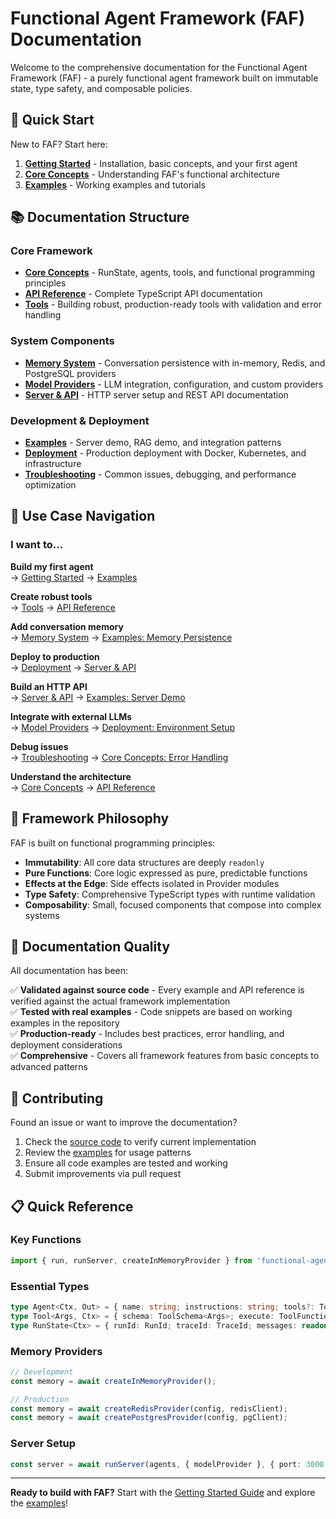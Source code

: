 # Functional Agent Framework (FAF) Documentation

Welcome to the comprehensive documentation for the Functional Agent Framework (FAF) - a purely functional agent framework built on immutable state, type safety, and composable policies.

## 🚀 Quick Start

New to FAF? Start here:

1. **[Getting Started](./getting-started.md)** - Installation, basic concepts, and your first agent
2. **[Core Concepts](./core-concepts.md)** - Understanding FAF's functional architecture
3. **[Examples](./examples.md)** - Working examples and tutorials

## 📚 Documentation Structure

### Core Framework
- **[Core Concepts](./core-concepts.md)** - RunState, agents, tools, and functional programming principles
- **[API Reference](./api-reference.md)** - Complete TypeScript API documentation
- **[Tools](./tools.md)** - Building robust, production-ready tools with validation and error handling

### System Components
- **[Memory System](./memory-system.md)** - Conversation persistence with in-memory, Redis, and PostgreSQL providers
- **[Model Providers](./model-providers.md)** - LLM integration, configuration, and custom providers
- **[Server & API](./server-api.md)** - HTTP server setup and REST API documentation

### Development & Deployment
- **[Examples](./examples.md)** - Server demo, RAG demo, and integration patterns
- **[Deployment](./deployment.md)** - Production deployment with Docker, Kubernetes, and infrastructure
- **[Troubleshooting](./troubleshooting.md)** - Common issues, debugging, and performance optimization

## 🎯 Use Case Navigation

### I want to...

**Build my first agent**  
→ [Getting Started](./getting-started.md) → [Examples](./examples.md)

**Create robust tools**  
→ [Tools](./tools.md) → [API Reference](./api-reference.md#tool-system)

**Add conversation memory**  
→ [Memory System](./memory-system.md) → [Examples: Memory Persistence](./examples.md#memory-and-persistence)

**Deploy to production**  
→ [Deployment](./deployment.md) → [Server & API](./server-api.md)

**Build an HTTP API**  
→ [Server & API](./server-api.md) → [Examples: Server Demo](./examples.md#server-demo-walkthrough)

**Integrate with external LLMs**  
→ [Model Providers](./model-providers.md) → [Deployment: Environment Setup](./deployment.md#environment-configuration)

**Debug issues**  
→ [Troubleshooting](./troubleshooting.md) → [Core Concepts: Error Handling](./core-concepts.md#error-handling-patterns)

**Understand the architecture**  
→ [Core Concepts](./core-concepts.md) → [API Reference](./api-reference.md)

## 🔧 Framework Philosophy

FAF is built on functional programming principles:

- **Immutability**: All core data structures are deeply `readonly`
- **Pure Functions**: Core logic expressed as pure, predictable functions  
- **Effects at the Edge**: Side effects isolated in Provider modules
- **Type Safety**: Comprehensive TypeScript types with runtime validation
- **Composability**: Small, focused components that compose into complex systems

## 📖 Documentation Quality

All documentation has been:

✅ **Validated against source code** - Every example and API reference is verified against the actual framework implementation  
✅ **Tested with real examples** - Code snippets are based on working examples in the repository  
✅ **Production-ready** - Includes best practices, error handling, and deployment considerations  
✅ **Comprehensive** - Covers all framework features from basic concepts to advanced patterns  

## 🤝 Contributing

Found an issue or want to improve the documentation?

1. Check the [source code](../src) to verify current implementation
2. Review the [examples](../examples) for usage patterns
3. Ensure all code examples are tested and working
4. Submit improvements via pull request

## 📋 Quick Reference

### Key Functions
```typescript
import { run, runServer, createInMemoryProvider } from 'functional-agent-framework';
```

### Essential Types
```typescript
type Agent<Ctx, Out> = { name: string; instructions: string; tools?: Tool<any, Ctx>[] }
type Tool<Args, Ctx> = { schema: ToolSchema<Args>; execute: ToolFunction<Args, Ctx> }
type RunState<Ctx> = { runId: RunId; traceId: TraceId; messages: readonly Message[]; ... }
```

### Memory Providers
```typescript
// Development
const memory = await createInMemoryProvider();

// Production
const memory = await createRedisProvider(config, redisClient);
const memory = await createPostgresProvider(config, pgClient);
```

### Server Setup
```typescript
const server = await runServer(agents, { modelProvider }, { port: 3000 });
```

---

**Ready to build with FAF?** Start with the [Getting Started Guide](./getting-started.md) and explore the [examples](./examples.md)!